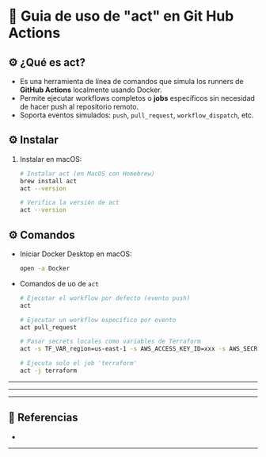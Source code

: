 # 🧪 Guia de uso de "act" en Git Hub Actions

## ⚙️ ¿Qué es act?
- Es una herramienta de línea de comandos que simula los runners de **GitHub Actions** localmente usando Docker.
- Permite ejecutar workflows completos o **jobs** específicos sin necesidad de hacer push al repositorio remoto.
- Soporta eventos simulados: `push`, `pull_request`, `workflow_dispatch`, etc.

## ⚙️ Instalar
1. Instalar en macOS:
    ```bash
    # Instalar act (en MacOS con Homebrew)
    brew install act
    act --version
    ```

    ```bash
    # Verifica la versión de act
    act --version
    ```

## ⚙️ Comandos
-  Iniciar Docker Desktop en macOS:
    ```bash
    open -a Docker
    ```

- Comandos de uo de `act`
    ```bash
    # Ejecutar el workflow por defecto (evento push)
    act
    ```

    ```bash
    # Ejecutar un workflow específico por evento
    act pull_request
    ```

    ```bash
   # Pasar secrets locales como variables de Terraform
   act -s TF_VAR_region=us-east-1 -s AWS_ACCESS_KEY_ID=xxx -s AWS_SECRET_ACCESS_KEY=xxx
    ```

    ```bash
    # Ejecuta solo el job 'terraform'
    act -j terraform
    ```

---




---


---

## 🔗 Referencias
- []()

---